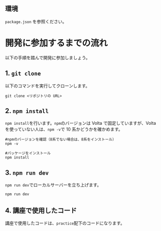 ## 環境

`package.json` を参照ください。

# 開発に参加するまでの流れ

以下の手順を踏んで開発に参加しましょう。

## 1. `git clone`

以下のコマンドを実行してクローンします。

```shell
git clone <リポジトリの URL>
```

## 2. `npm install`

`npm install`を行います。`npm`のバージョンは Volta で固定していますが、Volta を使っていない人は、`npm -v`で 10 系かどうかを確かめます。

```shell
#npmのバージョンを確認（8系でない場合は、8系をインストール）
npm -v

#パッケージをインストール
npm install
```


## 3. `npm run dev`

`npm run dev`でローカルサーバーを立ち上げます。

```shell
npm run dev
```


## 4. 講座で使用したコード
講座で使用したコードは、`practice`配下のコードになります。